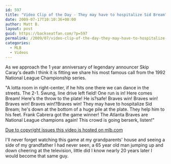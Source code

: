 ```yaml
---
id: 597
title: "Video Clip of the Day - They may have to hospitalize Sid Bream"
date: 2009-07-17T10:10:36+00:00
author: Matt B.
layout: post
guid: https://backseatfan.com/?p=597
permalink: /2009/07/video-clip-of-the-day-they-may-have-to-hospitalize-sid-bream/
categories:
  - MLB
  - Videos
---
```


<div class="entry">
  <p>
    As we approach the 1 year anniversary of legendary announcer Skip Caray's death I think it is fitting we share his most famous call from the 1992 National League Championship series.
  </p>

  <p>
    "A lotta room in right-center, if he hits one there we can dance in the streets. The 2-1. Swung, line drive left field! One run is in! Here comes Bream! Here's the throw to the plate! He is?safe! Braves win! Braves win! Braves win! Braves win!?Braves win! They may have to hospitalize Sid Bream; he's down at the bottom of a huge pile at the plate. They help him to his feet. Frank Cabrera got the game winner! The Atlanta Braves are National League champions again! This crowd is going berserk, listen!"
  </p>

  <p>
    <a href="http://atlanta.braves.mlb.com/video/index.jsp?mid=200808043251567&#038;c_id=atl" target="blank">Due to copyright issues this video is hosted on mlb.com</a>
  </p>

  <p>
    I'll never forget watching this game at my grandparents' house and seeing a side of my grandfather I had never seen, a 65 year old man jumping up and down cheering at the television, little did I know nearly 20 years later I would become that same guy.
  </p>
</div>
